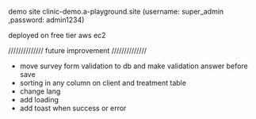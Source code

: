 demo site clinic-demo.a-playground.site
(username: super_admin ,password: admin1234)

deployed on free tier aws ec2

//////////////
future improvement
//////////////

- move survey form validation to db and make validation answer before save
- sorting in any column on client and treatment table
- change lang
- add loading
- add toast when success or error
